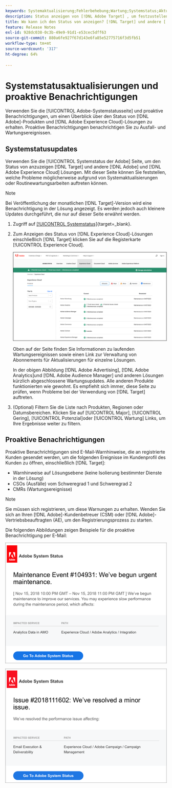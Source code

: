 ```yaml
---
keywords: Systemaktualisierung;Fehlerbehebung;Wartung;Systemstatus;Aktualisierungsstatus
description: Status anzeigen von [!DNL Adobe Target] , um festzustellen, ob Probleme auftreten können, die durch Systemaktualisierungen oder Routinewartung verursacht werden.
title: Wo kann ich den Status von anzeigen? [!DNL Target] und andere [!DNL Adobe] Produkte?
feature: Release Notes
exl-id: 928dc038-0c3b-49e9-91d1-e53cec5dff63
source-git-commit: 880a6fe927f67d143e6fa85e52775716f3d5fb51
workflow-type: tm+mt
source-wordcount: '317'
ht-degree: 64%

---
```


# Systemstatusaktualisierungen und proaktive Benachrichtigungen

Verwenden Sie die [!UICONTROL Adobe-Systemstatusseite] und proaktive Benachrichtigungen, um einen Überblick über den Status von [!DNL Adobe]-Produkten und [!DNL Adobe Experience Cloud]-Lösungen zu erhalten. Proaktive Benachrichtigungen benachrichtigen Sie zu Ausfall- und Wartungsereignissen.

## Systemstatusupdates

Verwenden Sie die [!UICONTROL Systemstatus der Adobe] Seite, um den Status von anzuzeigen [!DNL Target] und andere [!DNL Adobe] und [!DNL Adobe Experience Cloud] Lösungen. Mit dieser Seite können Sie feststellen, welche Probleme möglicherweise aufgrund von Systemaktualisierungen oder Routinewartungsarbeiten auftreten können.

>[!NOTE]
>
>Bei Veröffentlichung der monatlichen [!DNL Target]-Version wird eine Benachrichtigung in der Lösung angezeigt. Es werden jedoch auch kleinere Updates durchgeführt, die nur auf dieser Seite erwähnt werden.

1. Zugriff auf [[!UICONTROL Systemstatus]](https://status.adobe.com/de){target=_blank}.

1. Zum Anzeigen des Status von [!DNL Experience Cloud]-Lösungen einschließlich [!DNL Target] klicken Sie auf die Registerkarte [!UICONTROL Experience Cloud].

   ![system_status Bild](assets/system_status.png)

   Oben auf der Seite finden Sie Informationen zu laufenden Wartungsereignissen sowie einen Link zur Verwaltung von Abonnements für Aktualisierungen für einzelne Lösungen.

   In der obigen Abbildung [!DNL Adobe Advertising], [!DNL Adobe Analytics]und [!DNL Adobe Audience Manager] und anderen Lösungen kürzlich abgeschlossene Wartungsupdates. Alle anderen Produkte funktionierten wie gewohnt. Es empfiehlt sich immer, diese Seite zu prüfen, wenn Probleme bei der Verwendung von [!DNL Target] auftreten.

1. (Optional) Filtern Sie die Liste nach Produkten, Regionen oder Datumsbereichen. Klicken Sie auf [!UICONTROL Major], [!UICONTROL Gering], [!UICONTROL Potenzial]oder [!UICONTROL Wartung] Links, um Ihre Ergebnisse weiter zu filtern.

## Proaktive Benachrichtigungen

Proaktive Benachrichtigungen sind E-Mail-Warnhinweise, die an registrierte Kunden gesendet werden, um die folgenden Ereignisse im Kundenprofil des Kunden zu öffnen, einschließlich [!DNL Target]:

* Warnhinweise auf Lösungsebene (keine Isolierung bestimmter Dienste in der Lösung)
* CSOs (Ausfälle) vom Schweregrad 1 und Schweregrad 2
* CMRs (Wartungsereignisse)

>[!NOTE]
>
>Sie müssen sich registrieren, um diese Warnungen zu erhalten. Wenden Sie sich an Ihren [!DNL Adobe]-Kundenbetreuer (CSM) oder [!DNL Adobe]-Vertriebsbeauftragten (AE), um den Registrierungsprozess zu starten.

Die folgenden Abbildungen zeigen Beispiele für die proaktive Benachrichtigung per E-Mail:

![Proaktive Benachrichtigung 1](/help/main/r-release-notes/assets/proactive-notification-1.png)

![Proaktive Benachrichtigung 2](/help/main/r-release-notes/assets/proactive-notification-2.png)

